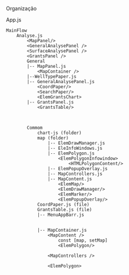Organização

App.js

	MainFlow
        Analyse.js
            <MapPanel/>
            <GeneralAnalysePanel />
            <SurfaceAnalysePanel />
            <GrantsPanel />
            General
            |-- MapPanel.js
                <MapContainer />
            |--WellTypePaper.js
            |-- GeneralAnalysePanel.js
                <CoordPaper/>
                <SearchPaper/>
                <ElemGrantsChart>
            |-- GrantsPanel.js
                <GrantsTable/>
                
        
        
            Commom
                chart-js (folder)
                map (folder)
                    |-- ElemDrawManager.js
                    |-- EleInfoWindows.js
                    |-- ElemPolygon.js
                        <ElemPolygonInfowindow>
                            <HTMLPolygonContent/>
                    |-- ElemPopupOverlay.js
                    |-- MapControllers.js
                    |-- MapContent.js
                        <ElemMap/>
                        <ElemDrawManager/>
                        <ElemMarker/>
                        <ElemPopupOverlay/>
                CoordPaper.js (file)  
                GrantsTable.js (file)  
                |-- MenuAppBarr.js
                

                |-- MapContainer.js
                    <MapContent />
                        const [map, setMap]
                        <ElemPolygon/>
                            
                    <MapControllers />

                    <ElemPolygon>



<Analyse>
    <MapPanel/>
        <MapContainer/>
            <MapContent>
                <Marker/>
    <GeneralAnalysePanel/>
        <CoordPaper/>
        <SearchPaper/>
        <NumberOfGrantsChart/>

    